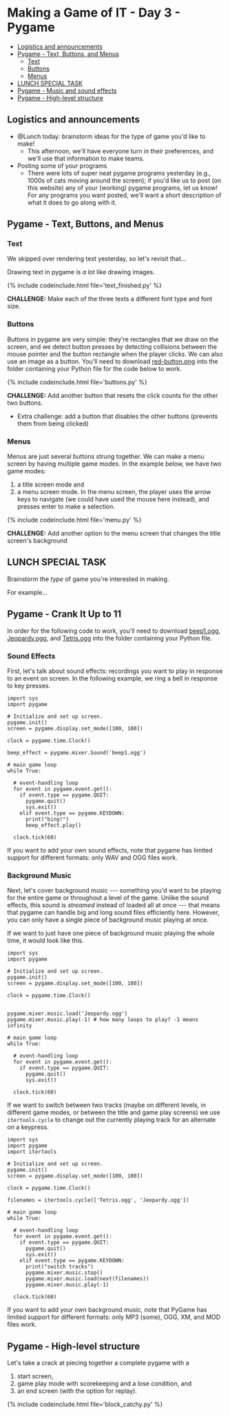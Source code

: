 # Making a Game of IT - Day 3 - Pygame

<!-- TOC -->

- [Logistics and announcements](#logistics-and-announcements)
- [Pygame - Text, Buttons, and Menus](#pygame---text-buttons-and-menus)
  - [Text](#text)
  - [Buttons](#buttons)
  - [Menus](#menus)
- [LUNCH SPECIAL TASK](#lunch-special-task)
- [Pygame - Music and sound effects](#pygame---music-and-sound-effects)
- [Pygame - High-level structure](#pygame---high-level-structure)

<!-- /TOC -->

## Logistics and announcements

- @Lunch today: brainstorm ideas for the type of game you'd like to make!
  - This afternoon, we'll have everyone turn in their preferences, and we'll use that information to make teams.
- Posting some of your programs
  - There were lots of super neat pygame programs yesterday (e.g., 1000s of cats moving around the screen); if you'd like us to post (on this website) any of your (working) pygame programs, let us know! For any programs you want posted, we'll want a short description of what it does to go along with it.

## Pygame - Text, Buttons, and Menus

### Text

We skipped over rendering text yesterday, so let's revisit that...

Drawing text in pygame is _a lot_ like drawing images.

{% include codeinclude.html file='text_finished.py' %}

**CHALLENGE:** Make each of the three texts a different font type and font size.

### Buttons

Buttons in pygame are very simple: they're rectangles that we draw on the screen, and we detect button presses by detecting collisions between the mouse pointer and the button rectangle when the player clicks.
We can also use an image as a button.
You'll need to download [red-button.png](/media/red-button.png) into the folder containing your Python file for the code below to work.

{% include codeinclude.html file='buttons.py' %}

**CHALLENGE:** Add another button that resets the click counts for the other two buttons.
- Extra challenge: add a button that disables the other buttons (prevents them from being clicked)

### Menus

Menus are just several buttons strung together.
We can make a menu screen by having multiple game modes.
In the example below, we have two game modes:
1. a title screen mode and
2. a menu screen mode.
In the menu screen, the player uses the arrow keys to navigate (we could have used the mouse here instead), and presses enter to make a selection.

{% include codeinclude.html file='menu.py' %}

**CHALLENGE:** Add another option to the menu screen that changes the title screen's background

## LUNCH SPECIAL TASK

Brainstorm the _type_ of game you're interested in making.

For example...

## Pygame - Crank It Up to 11

In order for the following code to work, you'll need to download [beep1.ogg](/media/beep1.ogg), [Jeopardy.ogg](/media/Jeopardy.ogg), and [Tetris.ogg](/media/Tetris.ogg) into the folder containing your Python file.

### Sound Effects

First, let's talk about sound effects: recordings you want to play in response to an event on screen.
In the following example, we ring a bell in response to key presses.

```python3
import sys
import pygame

# Initialize and set up screen.
pygame.init()
screen = pygame.display.set_mode([100, 100])

clock = pygame.time.Clock()

beep_effect = pygame.mixer.Sound('beep1.ogg')

# main game loop
while True:

  # event-handling loop
  for event in pygame.event.get():
    if event.type == pygame.QUIT:
      pygame.quit()
      sys.exit()
    elif event.type == pygame.KEYDOWN:
      print("bing!")
      beep_effect.play()

  clock.tick(60)

```

If you want to add your own sound effects, note that pygame has limited support for different formats: only WAV and OGG files work.

### Background Music

Next, let's cover background music --- something you'd want to be playing for the entire game or throughout a level of the game.
Unlike the sound effects, this sound is *streamed* instead of loaded all at once --- that means that pygame can handle big and long sound files efficiently here.
However, you can only have a single piece of background music playing at once.

If we want to just have one piece of background music playing the whole time, it would look like this.

```python3
import sys
import pygame

# Initialize and set up screen.
pygame.init()
screen = pygame.display.set_mode([100, 100])

clock = pygame.time.Clock()


pygame.mixer.music.load('Jeopardy.ogg')
pygame.mixer.music.play(-1) # how many loops to play? -1 means infinity

# main game loop
while True:

  # event-handling loop
  for event in pygame.event.get():
    if event.type == pygame.QUIT:
      pygame.quit()
      sys.exit()

  clock.tick(60)
```

If we want to switch between two tracks (maybe on different levels, in different game modes, or between the title and game play screens) we use `itertools.cycle` to change out the currently playing track for an alternate on a keypress.

```python3
import sys
import pygame
import itertools

# Initialize and set up screen.
pygame.init()
screen = pygame.display.set_mode([100, 100])

clock = pygame.time.Clock()

filenames = itertools.cycle(['Tetris.ogg', 'Jeopardy.ogg'])

# main game loop
while True:

  # event-handling loop
  for event in pygame.event.get():
    if event.type == pygame.QUIT:
      pygame.quit()
      sys.exit()
    elif event.type == pygame.KEYDOWN:
      print("switch tracks")
      pygame.mixer.music.stop()
      pygame.mixer.music.load(next(filenames))
      pygame.mixer.music.play(-1)

  clock.tick(60)
```

If you want to add your own background music, note that PyGame has limited support for different formats: only MP3 (some), OGG, XM, and MOD files work.

## Pygame - High-level structure

Let's take a crack at piecing together a complete pygame with a
1. start screen,
2. game play mode with scorekeeping and a lose condition, and
3. an end screen (with the option for replay).

{% include codeinclude.html file='block_catchy.py' %}
